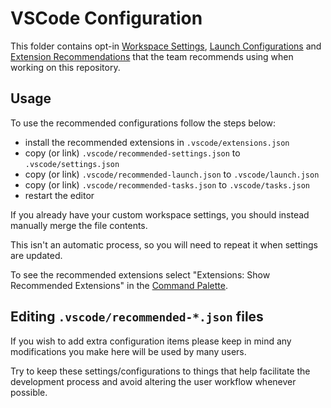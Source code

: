 # VSCode Configuration

This folder contains opt-in [Workspace Settings](https://code.visualstudio.com/docs/getstarted/settings), [Launch Configurations](https://code.visualstudio.com/Docs/editor/debugging#_launch-configurations) and [Extension Recommendations](https://code.visualstudio.com/docs/editor/extension-gallery#_workspace-recommended-extensions) that the team recommends using when working on this repository.

## Usage

To use the recommended configurations follow the steps below:

- install the recommended extensions in `.vscode/extensions.json`
- copy (or link) `.vscode/recommended-settings.json` to `.vscode/settings.json`
- copy (or link) `.vscode/recommended-launch.json` to `.vscode/launch.json`
- copy (or link) `.vscode/recommended-tasks.json` to `.vscode/tasks.json`
- restart the editor

If you already have your custom workspace settings, you should instead manually merge the file contents.

This isn't an automatic process, so you will need to repeat it when settings are updated.

To see the recommended extensions select "Extensions: Show Recommended Extensions" in the [Command Palette](https://code.visualstudio.com/docs/getstarted/userinterface#_command-palette).

## Editing `.vscode/recommended-*.json` files

If you wish to add extra configuration items please keep in mind any modifications you make here will be used by many users.

Try to keep these settings/configurations to things that help facilitate the development process and avoid altering the user workflow whenever possible.
